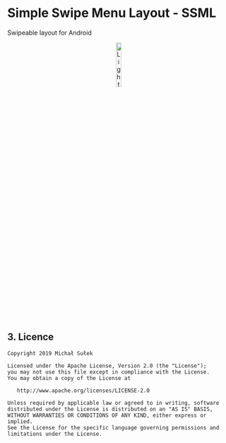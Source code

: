 # Simple Swipe Menu Layout - SSML
Swipeable layout for Android




<p align="center">
  <img alt="Light" src="https://github.com/akardas16/SimpleSwipeMenuLayout-SSML/assets/28716129/94923cb9-e4f0-4735-a910-a98eef353f3c" width="16%">


## 3. Licence

```
Copyright 2019 Michał Sułek

Licensed under the Apache License, Version 2.0 (the "License");
you may not use this file except in compliance with the License.
You may obtain a copy of the License at

   http://www.apache.org/licenses/LICENSE-2.0

Unless required by applicable law or agreed to in writing, software
distributed under the License is distributed on an "AS IS" BASIS,
WITHOUT WARRANTIES OR CONDITIONS OF ANY KIND, either express or implied.
See the License for the specific language governing permissions and
limitations under the License.
```
